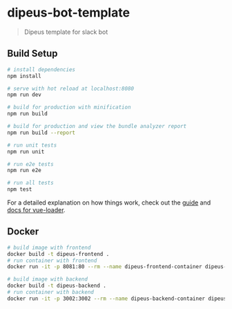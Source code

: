 # dipeus-bot-template

> Dipeus template for slack bot

## Build Setup

``` bash
# install dependencies
npm install

# serve with hot reload at localhost:8080
npm run dev

# build for production with minification
npm run build

# build for production and view the bundle analyzer report
npm run build --report

# run unit tests
npm run unit

# run e2e tests
npm run e2e

# run all tests
npm test
```

For a detailed explanation on how things work, check out the [guide](http://vuejs-templates.github.io/webpack/) and [docs for vue-loader](http://vuejs.github.io/vue-loader).


## Docker

``` bash
# build image with frontend
docker build -t dipeus-frontend . 
# run container with frontend
docker run -it -p 8081:80 --rm --name dipeus-frontend-container dipeus-frontend

# build image with backend
docker build -t dipeus-backend .
# run container with backend
docker run -it -p 3002:3002 --rm --name dipeus-backend-container dipeus-backend
```
